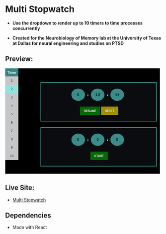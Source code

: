 # Multi Stopwatch

- **Use the dropdown to render up to 10 timers to time processes concurrently**

* **Created for the Neurobiology of Memory lab at the University of Texas at Dallas for neural engineering and studies on PTSD**

## Preview:

<img src="src/assets/s1.png">

## Live Site:

- [Multi Stopwatch](https://multistopwatch.netlify.app/)

## Dependencies

- Made with React
